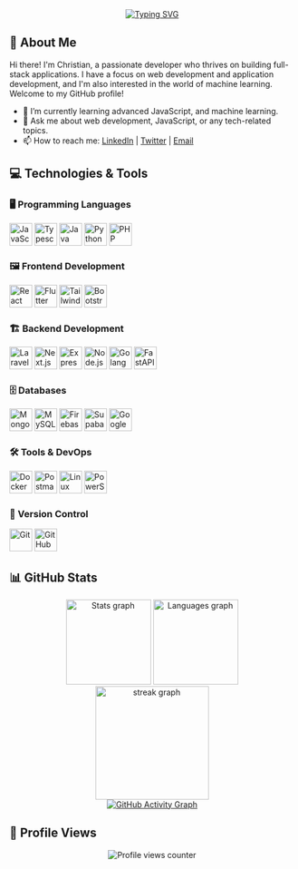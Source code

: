 <div align="center">
    <a href="https://git.io/typing-svg">
        <img src="https://readme-typing-svg.herokuapp.com?font=Orbitron&pause=1000&color=0F2027,203A43,2C5364&center=true&vCenter=true&width=435&lines=Selamat+datang+di+github+NestiaDev-id" alt="Typing SVG" />
    </a>
</div>

## 👋 About Me

Hi there! I'm Christian, a passionate developer who thrives on building full-stack applications. I have a focus on web development and application development, and I'm also interested in the world of machine learning. Welcome to my GitHub profile!

- 🌱 I’m currently learning advanced JavaScript, and machine learning.
- 💬 Ask me about web development, JavaScript, or any tech-related topics.
- 📫 How to reach me: [LinkedIn](https://www.linkedin.com/in/yohanes-christian-devano/) | [Twitter](https://x.com/Nestia27) | [Email](mailto:al.gendon39@gmail.com)

## 💻 Technologies & Tools

### 🖥️ Programming Languages

<div align="left">
    <img src="https://cdn.jsdelivr.net/gh/devicons/devicon/icons/javascript/javascript-original.svg" height="40" alt="JavaScript" />
    <img src="https://cdn.jsdelivr.net/gh/devicons/devicon/icons/typescript/typescript-original.svg" height="40" alt="Typescript" />
    <img src="https://cdn.jsdelivr.net/gh/devicons/devicon/icons/java/java-original.svg" height="40" alt="Java" />
    <img src="https://cdn.jsdelivr.net/gh/devicons/devicon/icons/python/python-original.svg" height="40" alt="Python" />
    <img src="https://cdn.jsdelivr.net/gh/devicons/devicon/icons/php/php-original.svg" height="40" alt="PHP" />
</div>

### 🖼️ Frontend Development

<div align="left">
    <img src="https://cdn.jsdelivr.net/gh/devicons/devicon/icons/react/react-original.svg" height="40" alt="React" />
    <img src="https://cdn.jsdelivr.net/gh/devicons/devicon/icons/flutter/flutter-original.svg" height="40" alt="Flutter" />
    <img src="https://cdn.jsdelivr.net/gh/devicons/devicon/icons/tailwindcss/tailwindcss-original.svg" height="40" alt="Tailwind CSS" />
    <img src="https://cdn.jsdelivr.net/gh/devicons/devicon/icons/bootstrap/bootstrap-original.svg" height="40" alt="Bootstrap" />
</div>

### 🏗️ Backend Development

<div align="left">
    <img src="https://cdn.jsdelivr.net/gh/devicons/devicon/icons/laravel/laravel-original.svg" height="40" alt="Laravel" />
    <img src="https://cdn.jsdelivr.net/gh/devicons/devicon/icons/nextjs/nextjs-original.svg" height="40" alt="Next.js" />
    <img src="https://cdn.jsdelivr.net/gh/devicons/devicon/icons/express/express-original.svg" height="40" alt="Express.js" />
    <img src="https://cdn.jsdelivr.net/gh/devicons/devicon/icons/nodejs/nodejs-original.svg" height="40" alt="Node.js" />
    <img src="https://cdn.jsdelivr.net/gh/devicons/devicon/icons/go/go-original.svg" height="40" alt="Golang" />
    <img src="https://cdn.jsdelivr.net/gh/devicons/devicon/icons/fastapi/fastapi-original.svg" height="40" alt="FastAPI" />
</div>

### 🗄️ Databases

<div align="left">
    <img src="https://cdn.jsdelivr.net/gh/devicons/devicon/icons/mongodb/mongodb-original.svg" height="40" alt="MongoDB" />
    <img src="https://cdn.jsdelivr.net/gh/devicons/devicon/icons/mysql/mysql-original.svg" height="40" alt="MySQL" />
    <img src="https://cdn.jsdelivr.net/gh/devicons/devicon/icons/firebase/firebase-plain.svg" height="40" alt="Firebase" />
    <img src="https://cdn.jsdelivr.net/gh/devicons/devicon/icons/supabase/supabase-original.svg" height="40" alt="Supabase" />
    <img src="https://cdn.jsdelivr.net/gh/devicons/devicon/icons/googlecloud/googlecloud-original.svg" height="40" alt="Google Cloud" />
</div>

### 🛠️ Tools & DevOps

<div align="left">
    <img src="https://cdn.jsdelivr.net/gh/devicons/devicon/icons/docker/docker-original.svg" height="40" alt="Docker" />
    <img src="https://www.vectorlogo.zone/logos/getpostman/getpostman-icon.svg" height="40" alt="Postman" />
    <img src="https://cdn.jsdelivr.net/gh/devicons/devicon/icons/linux/linux-original.svg" height="40" alt="Linux" /> 
    <img src="https://cdn.jsdelivr.net/gh/devicons/devicon/icons/powershell/powershell-original.svg" height="40" alt="PowerShell" /> </div>
</div>

### 📌 Version Control

<div align="left">
    <img src="https://cdn.jsdelivr.net/gh/devicons/devicon/icons/git/git-original.svg" height="40" alt="Git" />
    <img src="https://cdn.jsdelivr.net/gh/devicons/devicon/icons/github/github-original.svg" height="40" alt="GitHub" />
</div>

## 📊 GitHub Stats

<div align="center">
    <img src="https://github-readme-stats.vercel.app/api?username=NestiaDev-id&hide_title=false&hide_rank=false&show_icons=true&include_all_commits=true&count_private=true&disable_animations=false&theme=dracula&locale=en&hide_border=false&order=1" height="150" alt="Stats graph" />
    <img src="https://github-readme-stats.vercel.app/api/top-langs?username=NestiaDev-id&locale=en&hide_title=false&layout=compact&card_width=320&langs_count=5&theme=dracula&hide_border=false&order=2" height="150" alt="Languages graph" />
    <img src="https://streak-stats.demolab.com?user=NestiaDev-id&locale=en&mode=daily&theme=dracula&hide_border=false&border_radius=5&order=3" height="200" alt="streak graph" />
    <br />
    <a href="https://github.com/ashutosh00710/github-readme-activity-graph">
        <img src="https://github-readme-activity-graph.vercel.app/graph?username=NestiaDev-id&bg_color=0d1117&color=ffffff&line=dc143c&point=ffd333&area=true&hide_border=true" alt="GitHub Activity Graph"/>
    </a>
</div>

## 🌟 Profile Views

<div align="center">
    <img src="https://profile-counter.glitch.me/NestiaDev-id/count.svg?" alt="Profile views counter" />
</div>
